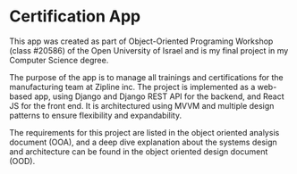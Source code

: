 # Certification App
This app was created as part of Object-Oriented Programing Workshop (class #20586) of the Open University of Israel and is my final project in my Computer Science degree.

The purpose of the app is to manage all trainings and certifications for the manufacturing team at Zipline inc.
The project is implemented as a web-based app, using Django and Django REST API for the backend, and React JS for the front end.
It is architectured using MVVM and multiple design patterns to ensure flexibility and expandability. 

The requirements for this project are listed in the object oriented analysis document (OOA), and a deep dive explanation about the systems design and architecture can be found in the object oriented design document (OOD).
